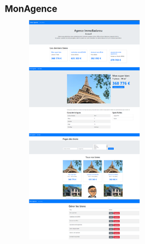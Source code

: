 # MonAgence

<p align="center">
  <img src="https://github.com/Yazid98/MonAgence/blob/master/6.PNG" width="350">
  <img src="https://github.com/Yazid98/MonAgence/blob/master/7.PNG" width="350">
  <img src="https://github.com/Yazid98/MonAgence/blob/master/8.PNG" width="350">
  <img src="https://github.com/Yazid98/MonAgence/blob/master/9.PNG" width="350">
</p>
